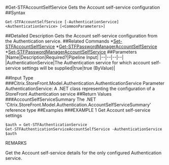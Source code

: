 #Get-STFAccountSelfService
Gets the Account self-service configuration
##Syntax
```Get-STFAccountSelfService [-AuthenticationService] <AuthenticationService> [<CommonParameters>]
```
##Detailed Description
Gets the Account self-service configuration from the Authentication service.
##Related Commands
*[Set-STFAccountSelfService](Set-STFAccountSelfService)
*[Get-STFPasswordManagerAccountSelfService](Get-STFPasswordManagerAccountSelfService)
*[Set-STFPasswordManagerAccountSelfService](Set-STFPasswordManagerAccountSelfService)
##Parameters
|Name|Description|Required?|Pipeline Input||--|--|--|--||AuthenticationService|The Authentication service for which account self-service settings will be supplied|true|true (ByValue)|##Input Type
###Citrix.StoreFront.Model.Authentication.AuthenticationService
Parameter AuthenticationService: A .NET class representing the configuration of a StoreFront Authentication service
##Return Values
###AccountSelfServiceSummary
The .NET 'Citrix.StoreFront.Model.Authentication.AccountSelfServiceSummary' reference type
##Examples
###EXAMPLE 1 Get Account self-service settings
```$auth = Get-STFAuthenticationService
Get-STFAuthenticationServiceAccountSelfService -AuthenticationService $auth
```
REMARKS

Get the Account self-service details for the only configured Authentication service.
